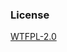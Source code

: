 ### License

[WTFPL-2.0](https://tldrlegal.com/license/do-wtf-you-want-to-public-license-v2-(wtfpl-2.0))
